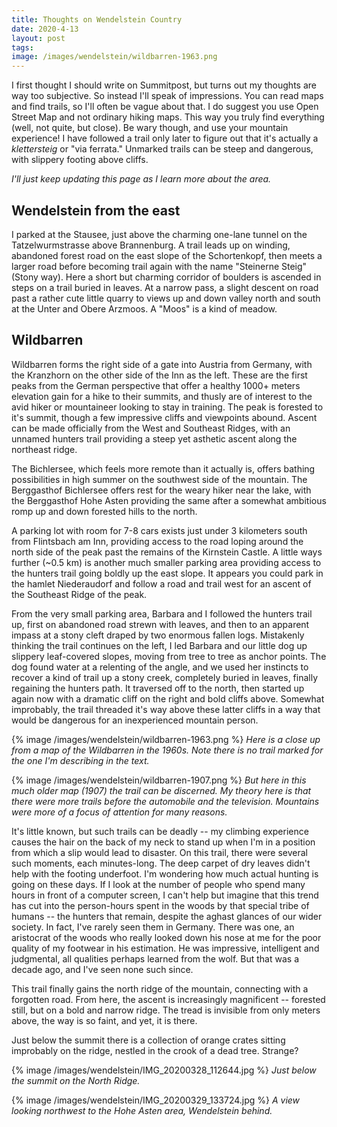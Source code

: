 ```yaml
---
title: Thoughts on Wendelstein Country
date: 2020-4-13
layout: post
tags:
image: /images/wendelstein/wildbarren-1963.png
---
```


I first thought I should write on Summitpost, but turns out my thoughts are way
too subjective. So instead I'll speak of impressions. You can read maps and find
trails, so I'll often be vague about that. I do suggest you use Open Street Map
and not ordinary hiking maps. This way you truly find everything (well, not
quite, but close). Be wary though, and use your mountain experience! I have
followed a trail only later to figure out that it's actually a *klettersteig*
or "via ferrata." Unmarked trails can be steep and dangerous, with slippery
footing above cliffs.

*I'll just keep updating this page as I learn more about the area.*

## Wendelstein from the east

I parked at the Stausee, just above the charming one-lane tunnel on the
Tatzelwurmstrasse above Brannenburg. A trail leads up on winding, abandoned
forest road on the east slope of the Schortenkopf, then meets a larger road
before becoming trail again with the name "Steinerne Steig" (Stony way). Here a
short but charming corridor of boulders is ascended in steps on a trail buried
in leaves. At a narrow pass, a slight descent on road past a rather cute little
quarry to views up and down valley north and south at the Unter and Obere
Arzmoos. A "Moos" is a kind of meadow.

## Wildbarren

Wildbarren forms the right side of a gate into Austria from Germany, with the
Kranzhorn on the other side of the Inn as the left. These are the first peaks
from the German perspective that offer a healthy 1000+ meters elevation gain
for a hike to their summits, and thusly are of interest to the avid hiker or
mountaineer looking to stay in training. The peak is forested to it's summit,
though a few impressive cliffs and viewpoints abound. Ascent can be made
officially from the West and Southeast Ridges, with an unnamed hunters trail
providing a steep yet asthetic ascent along the northeast ridge.

The Bichlersee, which feels more remote than it actually is, offers bathing
possibilities in high summer on the southwest side of the mountain. The
Berggasthof Bichlersee offers rest for the weary hiker near the lake, with the
Berggasthof Hohe Asten providing the same after a somewhat ambitious romp up
and down forested hills to the north.

A parking lot with room for 7-8 cars exists just under 3 kilometers south from
Flintsbach am Inn, providing access to the road loping around the north side of
the peak past the remains of the Kirnstein Castle. A little ways further (~0.5
km) is another much smaller parking area providing access to the hunters trail
going boldly up the east slope. It appears you could park in the hamlet
Niederaudorf and follow a road and trail west for an ascent of the Southeast
Ridge of the peak.

From the very small parking area, Barbara and I followed the hunters trail up,
first on abandoned road strewn with leaves, and then to an apparent impass at a
stony cleft draped by two enormous fallen logs. Mistakenly thinking the trail
continues on the left, I led Barbara and our little dog up slippery
leaf-covered slopes, moving from tree to tree as anchor points. The dog found
water at a relenting of the angle, and we used her instincts to recover a kind
of trail up a stony creek, completely buried in leaves, finally regaining the
hunters path. It traversed off to the north, then started up again now with a
dramatic cliff on the right and bold cliffs above. Somewhat improbably, the
trail threaded it's way above these latter cliffs in a way that would be
dangerous for an inexperienced mountain person.

{% image /images/wendelstein/wildbarren-1963.png %}
*Here is a close up from a map of the Wildbarren in the 1960s. Note there
is no trail marked for the one I'm describing in the text.*

{% image /images/wendelstein/wildbarren-1907.png %}
*But here in this much older map (1907) the trail can be discerned. My
theory here is that there were more trails before the automobile and
the television. Mountains were more of a focus of attention for many
reasons.*

It's little known, but such trails can be deadly -- my climbing experience
causes the hair on the back of my neck to stand up when I'm in a position from
which a slip would lead to disaster. On this trail, there were several such
moments, each minutes-long. The deep carpet of dry leaves didn't help with the
footing underfoot. I'm wondering how much actual hunting is going on these
days. If I look at the number of people who spend many hours in front of a
computer screen, I can't help but imagine that this trend has cut into the
person-hours spent in the woods by that special tribe of humans -- the hunters
that remain, despite the aghast glances of our wider society. In fact, I've
rarely seen them in Germany. There was one, an aristocrat of the woods who
really looked down his nose at me for the poor quality of my footwear in his
estimation. He was impressive, intelligent and judgmental, all qualities
perhaps learned from the wolf. But that was a decade ago, and I've seen none
such since.

This trail finally gains the north ridge of the mountain, connecting with a
forgotten road. From here, the ascent is increasingly magnificent -- forested
still, but on a bold and narrow ridge. The tread is invisible from only meters
above, the way is so faint, and yet, it is there.

Just below the summit there is a collection of orange crates sitting improbably
on the ridge, nestled in the crook of a dead tree. Strange?

{% image /images/wendelstein/IMG_20200328_112644.jpg %}
*Just below the summit on the North Ridge.*

{% image /images/wendelstein/IMG_20200329_133724.jpg %}
*A view looking northwest to the Hohe Asten area, Wendelstein behind.*

